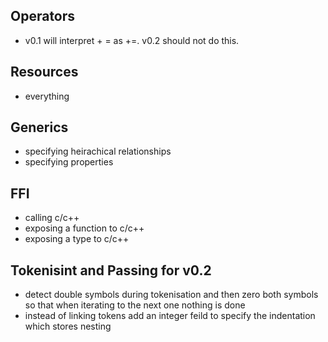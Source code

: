 ## Operators
- v0.1 will interpret + = as +=. v0.2 should not do this.

## Resources
- everything

## Generics
- specifying heirachical relationships
- specifying properties

## FFI
- calling c/c++
- exposing a function to c/c++
- exposing a type to c/c++

## Tokenisint and Passing for v0.2
- detect double symbols during tokenisation and then zero both symbols so that when iterating to the next one nothing is done
- instead of linking tokens add an integer feild to specify the indentation which stores nesting